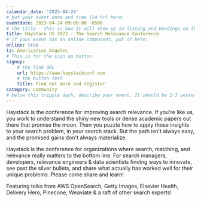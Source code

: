 ```yaml
---
calendar_date: '2023-04-24'
# put your event date and time (24 hr) here:
eventdate: 2023-04-24 09:00:00 -0500
# the title - this is how it will show up in listing and headings on the site:
title: Haystack US 2023 - The Search Relevance Conference
# if your event has an online component, put it here:
online: true
tz: America/Los_Angeles
# This is for the sign up button
signup:
    # the link URL
    url: https://www.haystackconf.com
    # the button text
    title: Find out more and register
category: community
# below this tripple dash, describe your event. It should be 1-3 sentences
---
```

Haystack is the conference for improving search relevance. If you're like us, you work to understand the shiny new tools or dense academic papers out there that promise the moon. Then you puzzle how to apply those insights to your search problem, in your search stack. But the path isn't always easy, and the promised gains don't always materialize.

Haystack is the conference for organizations where search, matching, and relevance really matters to the bottom line. For search managers, developers, relevance engineers & data scientists finding ways to innovate, see past the silver bullets, and share what actually has worked well for their unique problems. Please come share and learn!

Featuring talks from AWS OpenSearch, Getty Images, Elsevier Health, Delivery Hero, Pinecone, Weaviate & a raft of other search experts!
